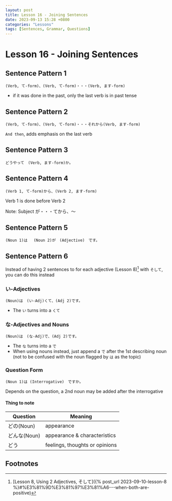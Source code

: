 ```yaml
--- 
layout: post 
title: Lesson 16 - Joining Sentences
date: 2023-09-13 15:28 +0800 
categories: "Lessons"
tags: [Sentences, Grammar, Questions]
---
```


# Lesson 16 - Joining Sentences

## Sentence Pattern 1
```
(Verb, て-form)、(Verb, て-form)・・・(Verb, ます-form)
```
* if it was done in the past, only the last verb is in past tense

## Sentence Pattern 2
```
(Verb, て-form)、(Verb, て-form)・・・それから(Verb, ます-form)
```
`And then`, adds emphasis on the last verb

## Sentence Pattern 3
```
どうやって　(Verb, ます-form)か。
```

## Sentence Pattern 4
```
(Verb 1, て-form)から、(Verb 2, ます-form)
```
Verb 1 is done before Verb 2

Note: Subject が・・・てから、～

## Sentence Pattern 5
```
(Noun 1)は　 (Noun 2)が　(Adjective)　です。
```

## Sentence Pattern 6
Instead of having 2 sentences to for each adjective (Lesson 8)[^fn1] with `そして`, you can do this instead

### い-Adjectives
```
(Noun)は　(い-Adj)くて、(Adj 2)です。
```
* The `い` turns into a `くて`

### な-Adjectives and Nouns
```
(Noun)は　(な-Adj)で、(Adj 2)です。
```
* The `な` turns into a `で`
* When using nouns instead, just append a `で` after the 1st describing noun (not to be confused with the noun flagged by `は` as the topic)

### Question Form
```
(Noun 1)は (Interrogative)　ですか。
```
Depends on the question, a 2nd noun may be added after the interrogative

#### Thing to note

| Question | Meaning |
| -- | -- |
| どの(Noun) | appearance |
| どんな(Noun) | appearance & characteristics |
| どう | feelings, thoughts or opinions |

## Footnotes
[^fn1]: [Lesson 8, Using 2 Adjectives, そして]({% post_url 2023-09-10-lesson-8 %}#%E3%81%9D%E3%81%97%E3%81%A6---when-both-are-positive)

